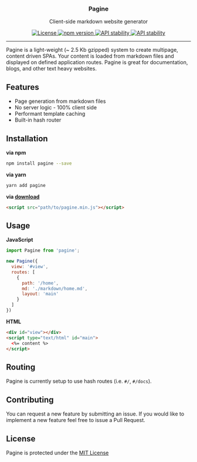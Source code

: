 <h3 align="center">
  Pagine
</h3>
<p align="center">
  Client-side markdown website generator
</p>
<p align="center">
  <a href="https://choosealicense.com/licenses/mit/" target="_blank">
    <img src="https://img.shields.io/badge/license-MIT-blue.svg" alt="License">
  </a>
  <a href="https://npmjs.org/package/pagine">
    <img src="https://img.shields.io/npm/v/pagine.svg" alt="npm version">
  </a>
  <a href="https://nodejs.org/api/documentation.html#documentation_stability_index">
    <img src="https://img.shields.io/badge/stability-experimental-orange.svg"
      alt="API stability" />
  </a>
  <a href="https://travis-ci.org/johnsylvain/pagine">
    <img src="https://img.shields.io/travis/johnsylvain/pagine.svg"
      alt="API stability" />
  </a>
</p>

---
Pagine is a light-weight (~ 2.5 Kb gzipped) system to create multipage, content driven SPAs. Your content is loaded from markdown files and displayed on defined application routes. Pagine is great for documentation, blogs, and other text heavy websites.

## Features
- Page generation from markdown files 
- No server logic - 100% client side
- Performant template caching 
- Built-in hash router

## Installation
**via npm**
```bash
npm install pagine --save
```
**via yarn**
```bash
yarn add pagine
```
**via [download](https://raw.githubusercontent.com/johnsylvain/pagine/master/lib/pagine.min.js)**
```html
<script src="path/to/pagine.min.js"></script>
```

## Usage

**JavaScript**
```js
import Pagine from 'pagine';

new Pagine({
  view: '#view',
  routes: [
    {
      path: '/home',
      md: './markdown/home.md',
      layout: 'main'
    }
  ]
})
```

**HTML**
```html
<div id="view"></div>
<script type="text/html" id="main">
  <%= content %>
</script>
```

## Routing
Pagine is currently setup to use hash routes (i.e. `#/`, `#/docs`).

## Contributing
You can request a new feature by submitting an issue. If you would like to implement a new feature feel free to issue a Pull Request.

## License
Pagine is protected under the [MIT License](https://choosealicense.com/licenses/mit/)
